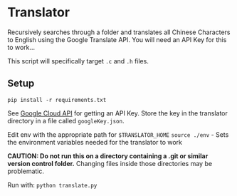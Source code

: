 # Translator


Recursively searches through a folder and translates all Chinese Characters to
English using the Google Translate API. You will need an API Key for this to 
work...

This script will specifically target `.c` and `.h` files. 


## Setup 
`pip install -r requirements.txt`

See [Google Cloud API][1] for getting an API Key. Store the key in the translator 
directory in a file called `googleKey.json`.

Edit env with the appropriate path for `$TRANSLATOR_HOME`
`source ./env` - Sets the environment variables needed for the translator to work

**CAUTION: Do not run this on a directory containing a .git or similar version
control folder.** Changing files inside those directories may be problematic. 

Run with: `python translate.py`

[1]: https://cloud.google.com/translate/docs/reference/libraries#client-libraries-install-python
